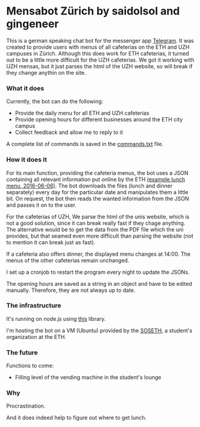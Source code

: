 # Mensabot Zürich by saidolsol and gingeneer

This is a german speaking chat bot for the messenger app [Telegram](https://telegram.org). It was created to provide users with menus of all cafeterias on the ETH and UZH campuses in Zürich. Although this does work for ETH cafeterias, it turned out to be a little more difficult for the UZH cafeterias. We got it working with UZH mensas, but it just parses the html of the UZH website, so will break if they change anythin on the site.

### What it does

Currently, the bot can do the following:
* Provide the daily menu for all ETH and UZH cafeterias
* Provide opening hours for different businesses around the ETH city campus
* Collect feedback and allow me to reply to it

A complete list of commands is saved in the [commands.txt](https://github.com/saidolsol/mensabot_js/blob/master/commands.txt) file.

### How it does it

For its main function, providing the cafeteria menus, the bot uses a JSON containing all relevant information put online by the ETH  [(example lunch menu, 2016-06-06)](https://www.webservices.ethz.ch/gastro/v1/RVRI/Q1E1/meals/de/2016-06-06/lunch). The bot downloads the files (lunch and dinner separately) every day for the particular date and manipulates them a little bit. On request, the bot then reads the wanted information from the JSON and passes it on to the user. 

For the cafeterias of UZH, We parse the html of the unis website, which is not a good solution, since it can break really fast if they chage anything. The alternative would be to get the data from the PDF file which the uni provides, but that seamed even more difficult than parsing the website (not to mention it can break just as fast).

If a cafeteria also offers dinner, the displayed menu changes at 14:00. The menus of the other cafeterias remain unchanged.

I set up a cronjob to restart the program every night to update the JSONs.

The opening hours are saved as a string in an object and have to be edited manually. Therefore, they are not always up to date.

### The infrastructure

It's running on node.js using [this](https://github.com/yagop/node-telegram-bot-api) library. 

I'm hosting the bot on a VM (Ubuntu) provided by the [SOSETH](http://sos.ethz.ch/ressorts/vsos/), a student's organization at the ETH.

### The future

Functions to come:
* Filling level of the vending machine in the student's lounge

### Why

Procrastination.

And it does indeed help to figure out where to get lunch.
